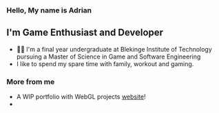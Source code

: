 ### Hello, My name is Adrian


## I'm Game Enthusiast and Developer
- 👨‍🎓 I'm a final year undergraduate at Blekinge Institute of Technology pursuing a Master of Science in Game and Software Engineering
- I like to spend my spare time with family, workout and gaming.


### More from me
- A WIP portfolio with WebGL projects [website]!
- 

<br />
<br />

[website]: http://www.student.bth.se/~adno16/dbwebb-kurser/webgl/me/portfolio/index.html